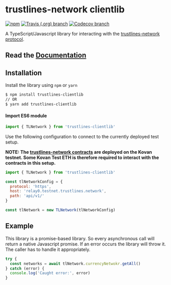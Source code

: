 # trustlines-network clientlib

[![npm](https://img.shields.io/npm/v/trustlines-clientlib.svg)](https://www.npmjs.com/package/trustlines-clientlib)
[![Travis (.org) branch](https://img.shields.io/travis/trustlines-network/clientlib/develop.svg)](https://travis-ci.org/trustlines-network/clientlib)
[![Codecov branch](https://img.shields.io/codecov/c/github/trustlines-network/clientlib/develop.svg)](https://codecov.io/gh/trustlines-network/clientlib)

A TypeScript/Javascript library for interacting with the [trustlines-network protocol](https://trustlines.network/).

## Read the [Documentation](https://trustlines-network.github.io/clientlib-docs/)

## Installation

Install the library using `npm` or `yarn`

```bash
$ npm install trustlines-clientlib
// OR
$ yarn add trustlines-clientlib
```

#### Import ES6 module

```javascript
import { TLNetwork } from 'trustlines-clientlib'
```

Use the following configuration to connect to the currently deployed test setup.

**NOTE: The [trustlines-network contracts](https://github.com/trustlines-network/contracts) are deployed on the Kovan testnet. Some Kovan Test ETH is therefore required to interact with the contracts in this setup.**

```javascript
import { TLNetwork } from 'trustlines-clientlib'

const tlNetworkConfig = {
  protocol: 'https',
  host: 'relay0.testnet.trustlines.network',
  path: 'api/v1/'
}

const tlNetwork = new TLNetwork(tlNetworkConfig)
```

## Example

This library is a promise-based library. So every asynchronous call will return a native Javascript promise. If an error occurs the library will throw it. The caller has to handle it appropriately.

```javascript
try {
  const networks = await tlNetwork.currencyNetwokr.getAll()
} catch (error) {
  console.log('Caught error:', error)
}
```
